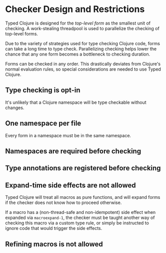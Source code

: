 # Checker Design and Restrictions

Typed Clojure is designed for the _top-level form_ as the smallest unit of checking. A work-stealing threadpool is used to parallelize the checking of top-level forms.

Due to the variety of strategies used
for type checking Clojure code, forms can take a long time to type check.
Parallelizing checking helps lower the chance that any one form becomes a
bottleneck to checking duration.

Forms can be checked in any order. This drastically deviates from Clojure's
normal evaluation rules, so special considerations are needed to use Typed Clojure.

## Type checking is opt-in

It's unlikely that a Clojure namespace will be type checkable without changes.

## One namespace per file

Every form in a namespace must be in the same namespace.

## Namespaces are required before checking

## Type annotations are registered before checking

## Expand-time side effects are not allowed

Typed Clojure will treat all macros as pure functions, and will expand
forms if the checker does not know how to proceed otherwise.

If a macro has a (non-thread-safe and non-idempotent) side effect when
expanded via `macroexpand-1`,
the checker must be taught another way of checking this macro via
a custom type rule, or simply be instructed to ignore code that would
trigger the side effects.

## Refining macros is not allowed
